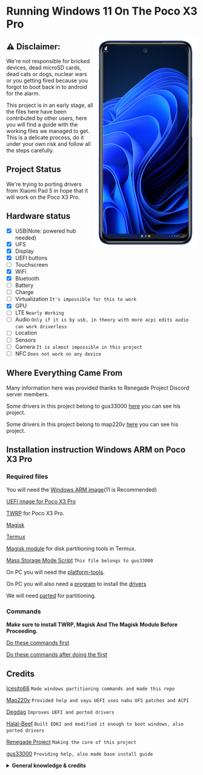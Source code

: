 # Running Windows 11 On The Poco X3 Pro

<img align="right" src="https://github.com/halal-beef/res/blob/main/vayuwindows.png" height="550">

## ⚠️ **Disclaimer:**

We're not responsible for bricked devices, dead microSD cards, dead cats or dogs, nuclear wars or you getting fired because you forgot to boot back in to android for the alarm.

This project is in an early stage, all the files here have been contributed by other users, here you will find a guide with the working files we managed to get. This is a delicate process, do it under your own risk and follow all the steps carefully.






## Project Status

We're trying to porting drivers from Xiaomi Pad 5 in hope that it will work on the Poco X3 Pro.

## Hardware status
- [x] USB(Note: powered hub needed)
- [x] UFS
- [x] Display
- [x] UEFI buttons
- [ ] Touchscreen
- [x] WiFi
- [x] Bluetooth
- [ ] Battery
- [ ] Charge
- [ ] Virtualization ```It's impossible for this to work```
- [x] GPU
- [ ] LTE ```Nearly Working```
- [ ] Audio ```Only if it is by usb, in theory with more acpi edits audio can work driverless```
- [ ] Location
- [ ] Sensors
- [ ] Camera ```It is almost impossible in this project```
- [ ] NFC ```Does not work on any device```

## Where Everything Came From

Many information here was provided thanks to Renegade Project Discord server members.

Some drivers in this project belong to gus33000 [here](https://github.com/WOA-Project/SurfaceDuo-Drivers) you can see his project.

Some drivers in this project belong to map220v [here](https://github.com/map220v/MiPad5-Drivers) you can see his project.

## Installation instruction Windows ARM on Poco X3 Pro

### Required files

You will need the [Windows ARM image](https://uupdump.net/)(11 is Recommended)

[UEFI image for Poco X3 Pro](https://github.com/Icesito68/Port-Windows-11-Poco-X3-pro/tree/main/Uefi)

[TWRP](https://twrp.me/xiaomi/xiaomipocox3pro.html) for Poco X3 Pro.

[Magisk](https://github.com/topjohnwu/Magisk)

[Termux](https://f-droid.org/en/packages/com.termux/)

[Magisk module](https://github.com/evdenis/disk) for disk partitioning tools in Termux.

[Mass Storage Mode Script](https://www.mediafire.com/file/bvibrl34nawl2wg/msc.sh/file) ```This file belongs to gus33000```

On PC you will need the [platform-tools](https://developer.android.com/studio/releases/platform-tools).

On PC you will also need a [program](https://github.com/WOA-Project/DriverUpdater/releases/) to install the [drivers](https://github.com/halal-beef/Vayu-Drivers)

We will need [parted](https://drive.google.com/file/d/1e8kDC2fylkvJuHimlViHOuHyk8xljr6p/view) for partitioning.

### Commands

**Make sure to install TWRP, Magisk And The Magisk Module Before Proceeding.**

[Do these commands first](https://github.com/Icesito68/Port-Windows-11-Poco-X3-pro/tree/main/commands/termux)

[Do these commands after doing the first](https://github.com/Icesito68/Port-Windows-11-Poco-X3-pro/tree/main/commands/twrp)

## Credits

[Icesito68](https://github.com/Icesito68) ```Made windows partitioning commands and made this repo```

[Map220v](https://github.com/map220v) ```Provided help and vayu UEFI uses nabu UFS patches and ACPI```

[Degdag](https://github.com/degdag) ```Improves UEFI and ported drivers```

[Halal-Beef](https://github.com/halal-beef) ```Built EDK2 and modified it enough to boot windows, also ported drivers```

[Renegade Project](https://github.com/edk2-porting) ```Making the core of this project```

[gus33000](https://github.com/gus33000) ```Providing help, also made base install guide```


<details> 

<summary><strong>General knowledge & credits</strong></summary>

- heres a test

</details>  
